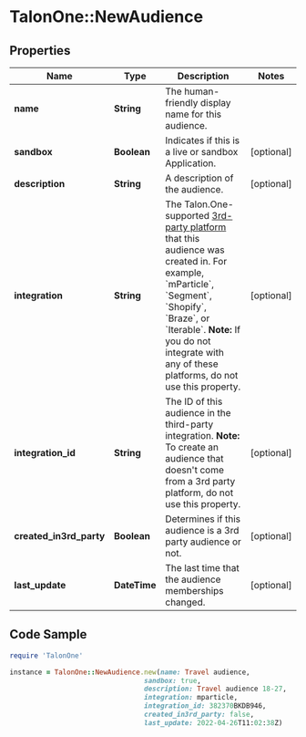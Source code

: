 # TalonOne::NewAudience

## Properties

Name | Type | Description | Notes
------------ | ------------- | ------------- | -------------
**name** | **String** | The human-friendly display name for this audience. | 
**sandbox** | **Boolean** | Indicates if this is a live or sandbox Application. | [optional] 
**description** | **String** | A description of the audience. | [optional] 
**integration** | **String** | The Talon.One-supported [3rd-party platform](https://docs.talon.one/docs/dev/technology-partners/overview) that this audience was created in.  For example, &#x60;mParticle&#x60;, &#x60;Segment&#x60;, &#x60;Shopify&#x60;, &#x60;Braze&#x60;, or &#x60;Iterable&#x60;.  **Note:** If you do not integrate with any of these platforms, do not use this property.  | [optional] 
**integration_id** | **String** | The ID of this audience in the third-party integration.  **Note:** To create an audience that doesn&#39;t come from a 3rd party platform, do not use this property.  | [optional] 
**created_in3rd_party** | **Boolean** | Determines if this audience is a 3rd party audience or not. | [optional] 
**last_update** | **DateTime** | The last time that the audience memberships changed. | [optional] 

## Code Sample

```ruby
require 'TalonOne'

instance = TalonOne::NewAudience.new(name: Travel audience,
                                 sandbox: true,
                                 description: Travel audience 18-27,
                                 integration: mparticle,
                                 integration_id: 382370BKDB946,
                                 created_in3rd_party: false,
                                 last_update: 2022-04-26T11:02:38Z)
```


